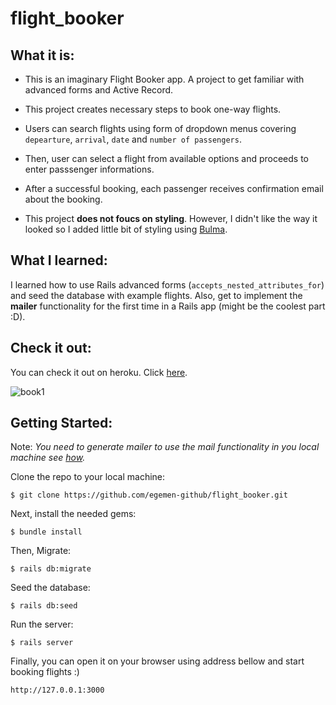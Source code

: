 # flight_booker

## What it is:
* This is an imaginary Flight Booker app. A project to get familiar with advanced forms and Active Record.

* This project creates necessary steps to book one-way flights.

* Users can search flights using form of dropdown menus covering ```depearture```, ```arrival```, ```date``` and ```number of passengers```.

* Then, user can select a flight from available options and proceeds to enter passsenger informations. 

* After a successful booking, each passenger receives confirmation email about the booking.

* This project **does not foucs on styling**. However, I didn't like the way it looked so I added little bit of styling using [Bulma](https://bulma.io).

## What I learned:
I learned how to use Rails advanced forms (```accepts_nested_attributes_for```) and seed the database with example flights. Also, get to implement the **mailer** functionality for the first time in a Rails app (might be the coolest part :D).

## Check it out:
You can check it out on heroku. Click [here](https://immense-oasis-72394.herokuapp.com/).

![book1](https://user-images.githubusercontent.com/93445248/169815588-bddfdea2-e440-4b27-a9fc-8031466a3c35.gif)


## Getting Started:

Note: *You need to generate mailer to use the mail functionality in you local machine see [how](https://guides.rubyonrails.org/action_mailer_basics.html).*

Clone the repo to your local machine:
```
$ git clone https://github.com/egemen-github/flight_booker.git
```
Next, install the needed gems:
```
$ bundle install
```
Then, Migrate:
```
$ rails db:migrate
```
Seed the database:
```
$ rails db:seed
```
Run the server:
```
$ rails server
```
Finally, you can open it on your browser using address bellow and start booking flights :)
```
http://127.0.0.1:3000
```
